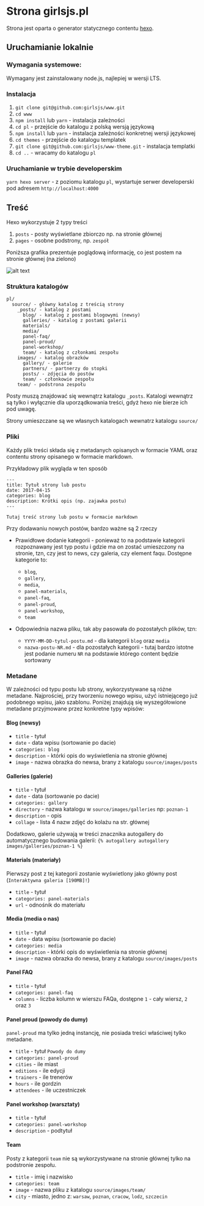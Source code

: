 # Strona girlsjs.pl

Strona jest oparta o generator statycznego contentu [hexo](http://hexo.io).

## Uruchamianie lokalnie  

### Wymagania systemowe:
Wymagany jest zainstalowany node.js, najlepiej w wersji LTS.

### Instalacja

1. `git clone git@github.com:girlsjs/www.git`
1. `cd www`
1. `npm install` lub `yarn` - instalacja zależności
1. `cd pl` - przejście do katalogu z polską wersją językową
1. `npm install` lub `yarn` - instalacja zależności konkretnej wersji językowej
1. `cd themes` - przejście do katalogu templatek
1. `git clone git@github.com:girlsjs/www-theme.git` - instalacja templatki
1. `cd ..` - wracamy do katalogu `pl`

### Uruchamianie w trybie developerskim

`yarn hexo server` - z poziomu katalogu `pl`, wystartuje serwer developerski pod adresem `http://localhost:4000`


## Treść

Hexo wykorzystuje 2 typy treści

1. `posts` - posty wyświetlane zbiorczo np. na stronie głównej
2. `pages` - osobne podstrony, np. `zespół`

Poniższa grafika prezentuje poglądową informację, co jest postem na stronie głównej (na zielono)

![alt text](./docs/posts.png)

### Struktura katalogów

```
pl/
  source/ - główny katalog z treścią strony
    _posts/ - katalog z postami
      blog/ - katalog z postami blogowymi (newsy)
      galleries/ - katalog z postami galerii
      materials/
      media/
      panel-faq/
      panel-proud/
      panel-workshop/
      team/ - katalog z członkami zespołu
    images/ - katalog obrazków
      gallery/ - galerie
      partners/ - partnerzy do stopki
      posts/ - zdjęcia do postów
      team/ - członkowie zespołu
    team/ - podstrona zespołu
```

Posty muszą znajdować się wewnątrz katalogu `_posts`. Katalogi wewnątrz są tylko i wyłącznie dla uporządkowania treści, gdyż
hexo nie bierze ich pod uwagę.

Strony umieszczane są we własnych katalogach wewnatrz katalogu `source/`

### Pliki

Każdy plik treści składa się z metadanych opisanych w formacie YAML oraz contentu strony opisanego w formacie markdown.

Przykładowy plik wygląda w ten sposób

```
---
title: Tytuł strony lub postu
date: 2017-04-15
categories: blog
description: Krótki opis (np. zajawka postu)
---

Tutaj treść strony lub postu w formacie markdown
```

Przy dodawaniu nowych postów, bardzo ważne są 2 rzeczy

* Prawidłowe dodanie kategorii - ponieważ to na podstawie kategorii rozpoznawany jest typ postu i gdzie ma on zostać
  umieszczony na stronie, tzn, czy jest to news, czy galeria, czy element faqu. Dostępne kategorie to:
    * `blog`,
    * `gallery`,
    * `media`,
    * `panel-materials`,
    * `panel-faq`,
    * `panel-proud`,
    * `panel-workshop`,
    * `team`

* Odpowiednia nazwa pliku, tak aby pasowała do pozostałych plików, tzn:
  * `YYYY-MM-DD-tytul-postu.md` - dla kategorii `blog` oraz `media`
  * `nazwa-postu-NR.md` - dla pozostałych kategorii - tutaj bardzo istotne jest podanie numeru `NR` na podstawie którego
    content będzie sortowany

### Metadane

W zależności od typu postu lub strony, wykorzystywane są różne metadane. Najprościej, przy tworzeniu nowego wpisu,
użyć istniejącego już podobnego wpisu, jako szablonu. Poniżej znajdują się wyszegółowione metadane przyjmowane przez
konkretne typy wpisów:

#### Blog (newsy)

* `title` - tytuł
* `date` - data wpisu (sortowanie po dacie)
* `categories: blog`
* `description` - którki opis do wyświetlenia na stronie głównej
* `image` - nazwa obrazka do newsa, brany z katalogu `source/images/posts`

#### Galleries (galerie)

* `title` - tytuł
* `date` - data (sortowanie po dacie)
* `categories: gallery`
* `directory` - nazwa katalogu w `source/images/galleries` np: `poznan-1`
* `description` - opis
* `collage` - lista 4 nazw zdjęć do kolażu na str. głównej

Dodatkowo, galerie używają w treści znacznika autogallery do automatycznego budowania galerii:
`{% autogallery autogallery images/galleries/poznan-1 %}`

#### Materials (materiały)

Pierwszy post z tej kategorii zostanie wyświetlony jako główny post (`Interaktywna galeria [190MB]!`)

* `title` - tytuł
* `categories: panel-materials`
* `url` - odnośnik do materiału

#### Media (media o nas)

* `title` - tytuł
* `date` - data wpisu (sortowanie po dacie)
* `categories: media`
* `description` - którki opis do wyświetlenia na stronie głównej
* `image` - nazwa obrazka do newsa, brany z katalogu `source/images/posts`

#### Panel FAQ

* `title` - tytuł
* `categories: panel-faq`
* `columns` - liczba kolumn w wierszu FAQa, dostępne `1` - cały wiersz, `2` oraz `3`

#### Panel proud (powody do dumy)

`panel-proud` ma tylko jedną instancję, nie posiada treści właściwej tylko metadane.

* `title` - tytuł `Powody do dumy`
* `categories: panel-proud`
* `cities` - ile miast
* `editions` - ile edycji
* `trainers` - ile trenerów
* `hours` - ile gordzin
* `attendees` - ile uczestniczek

#### Panel workshop (warsztaty)

* `title` - tytuł
* `categories: panel-workshop`
* `description` - podtytuł

#### Team

Posty z kategorii `team` nie są wykorzystywane na stronie głównej tylko na podstronie zespołu.

* `title` - imię i nazwisko
* `categories: team`
* `image` - nazwa pliku z katalogu `source/images/team/`
* `city` - miasto, jedno z: `warsaw`, `poznan`, `cracow`, `lodz`, `szczecin`
